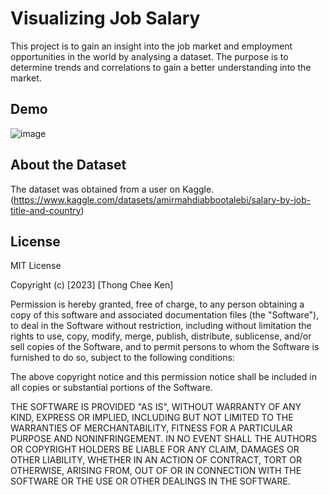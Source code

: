 # Visualizing Job Salary 
This project is to gain an insight into the job market and employment opportunities in the world by analysing a dataset. The purpose is to determine trends and correlations to gain a better understanding into the market. 

## Demo

![image](https://github.com/LouisThong15/Data-Analysis-Project/assets/134668971/65d0a71c-f08d-4e17-8454-72c77e69a58f)



## About the Dataset
The dataset was obtained from a user on Kaggle. (https://www.kaggle.com/datasets/amirmahdiabbootalebi/salary-by-job-title-and-country)

## License
MIT License

Copyright (c) [2023] [Thong Chee Ken]

Permission is hereby granted, free of charge, to any person obtaining a copy
of this software and associated documentation files (the "Software"), to deal
in the Software without restriction, including without limitation the rights
to use, copy, modify, merge, publish, distribute, sublicense, and/or sell
copies of the Software, and to permit persons to whom the Software is
furnished to do so, subject to the following conditions:

The above copyright notice and this permission notice shall be included in all
copies or substantial portions of the Software.

THE SOFTWARE IS PROVIDED "AS IS", WITHOUT WARRANTY OF ANY KIND, EXPRESS OR
IMPLIED, INCLUDING BUT NOT LIMITED TO THE WARRANTIES OF MERCHANTABILITY,
FITNESS FOR A PARTICULAR PURPOSE AND NONINFRINGEMENT. IN NO EVENT SHALL THE
AUTHORS OR COPYRIGHT HOLDERS BE LIABLE FOR ANY CLAIM, DAMAGES OR OTHER
LIABILITY, WHETHER IN AN ACTION OF CONTRACT, TORT OR OTHERWISE, ARISING FROM,
OUT OF OR IN CONNECTION WITH THE SOFTWARE OR THE USE OR OTHER DEALINGS IN THE
SOFTWARE.
